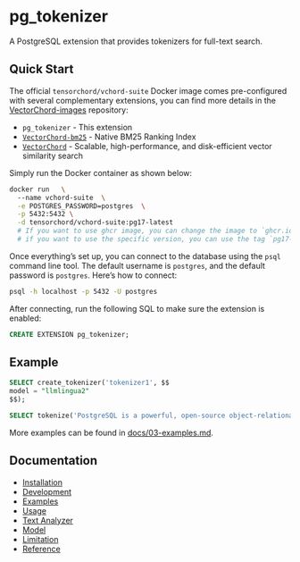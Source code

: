 # pg_tokenizer

A PostgreSQL extension that provides tokenizers for full-text search.

## Quick Start

The official `tensorchord/vchord-suite` Docker image comes pre-configured with several complementary extensions, you can find more details in the [VectorChord-images](https://github.com/tensorchord/VectorChord-images) repository:
- `pg_tokenizer` - This extension
- [`VectorChord-bm25`](https://github.com/tensorchord/VectorChord-bm25) - Native BM25 Ranking Index
- [`VectorChord`](https://github.com/tensorchord/VectorChord) - Scalable, high-performance, and disk-efficient vector similarity search

Simply run the Docker container as shown below:

```bash
docker run   \           
  --name vchord-suite  \
  -e POSTGRES_PASSWORD=postgres  \
  -p 5432:5432 \
  -d tensorchord/vchord-suite:pg17-latest
  # If you want to use ghcr image, you can change the image to `ghcr.io/tensorchord/vchord-suite:pg17-latest`.
  # if you want to use the specific version, you can use the tag `pg17-20250414`, supported version can be found in the support matrix.
```

Once everything’s set up, you can connect to the database using the `psql` command line tool. The default username is `postgres`, and the default password is `postgres`. Here’s how to connect:

```sh
psql -h localhost -p 5432 -U postgres
```

After connecting, run the following SQL to make sure the extension is enabled:

```sql
CREATE EXTENSION pg_tokenizer;
```

## Example

```sql
SELECT create_tokenizer('tokenizer1', $$
model = "llmlingua2"
$$);

SELECT tokenize('PostgreSQL is a powerful, open-source object-relational database system. It has over 15 years of active development.', 'tokenizer1');
```

More examples can be found in [docs/03-examples.md](docs/03-examples.md).

## Documentation

- [Installation](docs/01-installation.md)
- [Development](docs/02-development.md)
- [Examples](docs/03-examples.md)
- [Usage](docs/04-usage.md)
- [Text Analyzer](docs/05-text-analyzer.md)
- [Model](docs/06-model.md)
- [Limitation](docs/07-limitation.md)
- [Reference](docs/00-reference.md)
